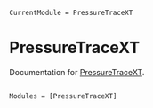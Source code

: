```@meta
CurrentModule = PressureTraceXT
```

# PressureTraceXT

Documentation for [PressureTraceXT](https://github.com/stillyslalom/PressureTraceXT.jl).

```@index
```

```@autodocs
Modules = [PressureTraceXT]
```
